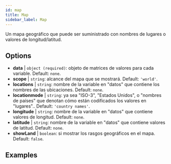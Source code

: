 ```yaml
---
id: map
title: Map
sidebar_label: Map
---
```


Un mapa geográfico que puede ser suministrado con nombres de lugares o valores de longitud/latitud.

## Options

* __data__ | `object (required)`: objeto de matrices de valores para cada variable. Default: `none`.
* __scope__ | `string`: alcance del mapa que se mostrará. Default: `'world'`.
* __locations__ | `string`: nombre de la variable en "datos" que contiene los nombres de las ubicaciones. Default: `none`.
* __locationmode__ | `string`: ya sea "ISO-3", "Estados Unidos", o "nombres de países" que denotan cómo están codificados los valores en "lugares".. Default: `'country names'`.
* __longitude__ | `string`: nombre de la variable en "datos" que contiene valores de longitud. Default: `none`.
* __latitude__ | `string`: nombre de la variable en "datos" que contiene valores de latitud. Default: `none`.
* __showLand__ | `boolean`: si mostrar los rasgos geográficos en el mapa. Default: `false`.


## Examples
